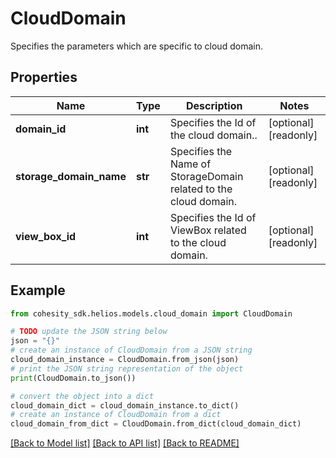# CloudDomain

Specifies the parameters which are specific to cloud domain.

## Properties

Name | Type | Description | Notes
------------ | ------------- | ------------- | -------------
**domain_id** | **int** | Specifies the Id of the cloud domain.. | [optional] [readonly] 
**storage_domain_name** | **str** | Specifies the Name of StorageDomain related to the cloud domain. | [optional] [readonly] 
**view_box_id** | **int** | Specifies the Id of ViewBox related to the cloud domain. | [optional] [readonly] 

## Example

```python
from cohesity_sdk.helios.models.cloud_domain import CloudDomain

# TODO update the JSON string below
json = "{}"
# create an instance of CloudDomain from a JSON string
cloud_domain_instance = CloudDomain.from_json(json)
# print the JSON string representation of the object
print(CloudDomain.to_json())

# convert the object into a dict
cloud_domain_dict = cloud_domain_instance.to_dict()
# create an instance of CloudDomain from a dict
cloud_domain_from_dict = CloudDomain.from_dict(cloud_domain_dict)
```
[[Back to Model list]](../README.md#documentation-for-models) [[Back to API list]](../README.md#documentation-for-api-endpoints) [[Back to README]](../README.md)


